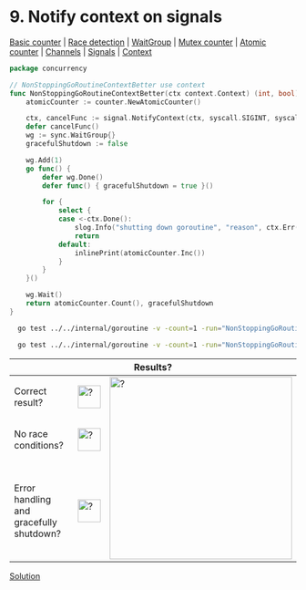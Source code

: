 # 9. Notify context on signals

[Basic counter](counter/basic.md) | [Race detection](race/race.md) | [WaitGroup](../../internal/concurrency/sync/waitgroup/README.md) | [Mutex counter](counter/mutex.md) | [Atomic counter](counter/atomic.md) | [Channels](../../internal/concurrency/channel/README.md) | [Signals](../../internal/concurrency/signal/README.md) | [Context](../../internal/concurrency/context/README.md)

```go
package concurrency

// NonStoppingGoRoutineContextBetter use context
func NonStoppingGoRoutineContextBetter(ctx context.Context) (int, bool) {
	atomicCounter := counter.NewAtomicCounter()

	ctx, cancelFunc := signal.NotifyContext(ctx, syscall.SIGINT, syscall.SIGTERM)
	defer cancelFunc()
	wg := sync.WaitGroup{}
	gracefulShutdown := false

	wg.Add(1)
	go func() {
		defer wg.Done()
		defer func() { gracefulShutdown = true }()

		for {
			select {
			case <-ctx.Done():
				slog.Info("shutting down goroutine", "reason", ctx.Err())
				return
			default:
				inlinePrint(atomicCounter.Inc())
			}
		}
	}()

	wg.Wait()
	return atomicCounter.Count(), gracefulShutdown
}
```

```bash
  go test ../../internal/goroutine -v -count=1 -run="NonStoppingGoRoutineContextBetter$" 
```

```bash
  go test ../../internal/goroutine -v -count=1 -run="NonStoppingGoRoutineContextBetter$" -race 
```

<table>
<thead> 
  <tr> 
    <th colspan="3">Results?</th> 
  </tr>
</thead>
<tbody>
  <tr>
    <td>Correct result?</td>
    <td><img height="40" src="../images/question.svg" width="40" alt="?"/></td>
    <td rowspan="3"><img height="320" src="https://media.giphy.com/media/m1TY53YqzzTY0Efq63/giphy.gif" alt="?"/></td>
  </tr> 
  <tr>
    <td>No race conditions?</td>
    <td><img height="40" src="../images/question.svg" width="40" alt="?"/></td> 
  </tr>
  <tr>
    <td>Error handling and gracefully shutdown?</td>
    <td><img height="40" src="../images/question.svg" width="40" alt="?"/></td>
  </tr>
</tbody>
</table> 

[Solution](example_9_solution.md)